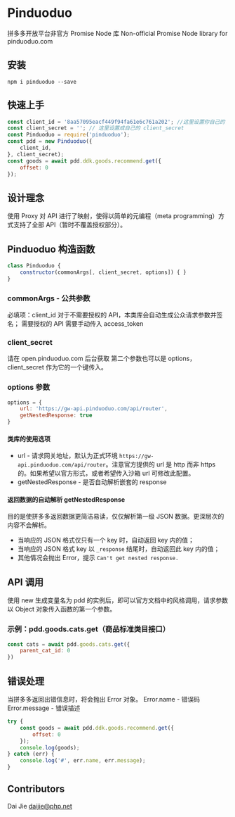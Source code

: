 # Pinduoduo
拼多多开放平台非官方 Promise Node 库
Non-official Promise Node library for pinduoduo.com

## 安装
`npm i pinduoduo --save`

## 快速上手
```javascript
const client_id = '8aa57095eacf449f94fa61e6c761a202'; //这里设置你自己的 client_id
const client_secret = ''; // 这里设置成自己的 client_secret
const Pinduoduo = require('pinduoduo');
const pdd = new Pinduoduo({
    client_id,
}, client_secret);
const goods = await pdd.ddk.goods.recommend.get({
    offset: 0
});
```

## 设计理念
使用 Proxy 对 API 进行了映射，使得以简单的元编程（meta programming）方式支持了全部 API（暂时不覆盖授权部分）。

## Pinduoduo 构造函数
```javascript
class Pinduoduo {
    constructor(commonArgs[, client_secret, options]) { }
}
```


### commonArgs - 公共参数
必填项：client_id
对于不需要授权的 API，本类库会自动生成公众请求参数并签名；
需要授权的 API 需要手动传入 access_token

### client_secret 
请在 open.pinduoduo.com 后台获取
第二个参数也可以是 options，client_secret 作为它的一个键传入。

### options 参数

```javascript
options = {
    url: 'https://gw-api.pinduoduo.com/api/router',
    getNestedResponse: true
}
```

#### 类库的使用选项
- url - 请求网关地址，默认为正式环境 `https://gw-api.pinduoduo.com/api/router`。注意官方提供的 url 是 http 而非 https 的。如果希望以官方形式，或者希望传入沙箱 url 可修改此配置。
- getNestedResponse - 是否自动解析嵌套的 response
#### 返回数据的自动解析 getNestedResponse
目的是使拼多多返回数据更简洁易读，仅仅解析第一级 JSON 数据。更深层次的内容不会解析。

- 当响应的 JSON 格式仅只有一个 key 时，自动返回 key 内的值；
- 当响应的 JSON 格式 key 以 `_response` 结尾时，自动返回此 key 内的值；
- 其他情况会抛出 Error，提示 `Can't get nested response.`

## API 调用
使用 new 生成变量名为 pdd 的实例后，即可以官方文档中的风格调用，请求参数以 Object 对象传入函数的第一个参数。
### 示例：pdd.goods.cats.get（商品标准类目接口）

```javascript
const cats = await pdd.goods.cats.get({
    parent_cat_id: 0
})
```

## 错误处理
当拼多多返回出错信息时，将会抛出 Error 对象。
Error.name - 错误码 
Error.message - 错误描述
```javascript
try {
    const goods = await pdd.ddk.goods.recommend.get({
        offset: 0
    });
    console.log(goods);
} catch (err) {
    console.log('#', err.name, err.message);
}
```
## Contributors
Dai Jie <daijie@php.net>
